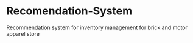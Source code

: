# Recomendation-System
Recommendation system for inventory management for brick and motor apparel store
